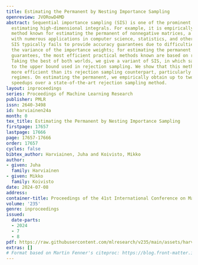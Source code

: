 ```yaml
---
title: Estimating the Permanent by Nesting Importance Sampling
openreview: JVORowD4MD
abstract: Sequential importance sampling (SIS) is one of the prominent methods for
  estimating high-dimensional integrals. For example, it is empirically the most efficient
  method known for estimating the permanent of nonnegative matrices, a notorious problem
  with numerous applications in computer science, statistics, and other fields. Unfortunately,
  SIS typically fails to provide accuracy guarantees due to difficulties in bounding
  the variance of the importance weights; for estimating the permanent with accuracy
  guarantees, the most efficient practical methods known are based on rejection sampling.
  Taking the best of both worlds, we give a variant of SIS, in which sampling is proportional
  to the upper bound used in rejection sampling. We show that this method is provably
  more efficient than its rejection sampling counterpart, particularly in high accuracy
  regimes. On estimating the permanent, we empirically obtain up to two orders-of-magnitude
  speedups over a state-of-the-art rejection sampling method.
layout: inproceedings
series: Proceedings of Machine Learning Research
publisher: PMLR
issn: 2640-3498
id: harviainen24a
month: 0
tex_title: Estimating the Permanent by Nesting Importance Sampling
firstpage: 17657
lastpage: 17666
page: 17657-17666
order: 17657
cycles: false
bibtex_author: Harviainen, Juha and Koivisto, Mikko
author:
- given: Juha
  family: Harviainen
- given: Mikko
  family: Koivisto
date: 2024-07-08
address:
container-title: Proceedings of the 41st International Conference on Machine Learning
volume: '235'
genre: inproceedings
issued:
  date-parts:
  - 2024
  - 7
  - 8
pdf: https://raw.githubusercontent.com/mlresearch/v235/main/assets/harviainen24a/harviainen24a.pdf
extras: []
# Format based on Martin Fenner's citeproc: https://blog.front-matter.io/posts/citeproc-yaml-for-bibliographies/
---
```

